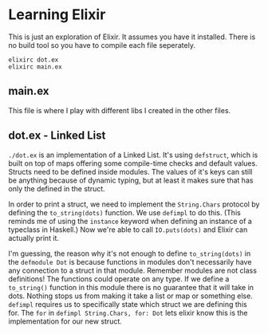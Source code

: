 # Learning Elixir

This is just an exploration of Elixir. It assumes you have it installed. There is no build tool so you have to compile each file seperately.

```
elixirc dot.ex
elixirc main.ex
```

## main.ex

This file is where I play with different libs I created in the other files.

## dot.ex - Linked List

`./dot.ex` is an implementation of a Linked List. It's using `defstruct`, which is built on top of maps offering some compile-time checks and default values. Structs need to be defined inside modules. The values of it's keys can still be anything because of dynamic typing, but at least it makes sure that has only the defined in the struct.

In order to print a struct, we need to implement the `String.Chars` protocol by defining the `to_string(dots)` function. We use `defimpl` to do this. (This reminds me of using the `instance` keyword when defining an instance of a typeclass in Haskell.) Now we're able to call `IO.puts(dots)` and Elixir can actually print it.

I'm guessing, the reason why it's not enough to define `to_string(dots)` in the `defmodule Dot` is because functions in modules don't necessarily have any connection to a struct in that module. Remember modules are not class definitions! The functions could operate on any type. If we define a `to_string()` function in this module there is no guarantee that it will take in dots. Nothing stops us from making it take a list or map or something else. `defimpl` requires us to specifically state which struct we are defining this for. The `for` in `defimpl String.Chars, for: Dot` lets elixir know this is the implementation for our new struct.

